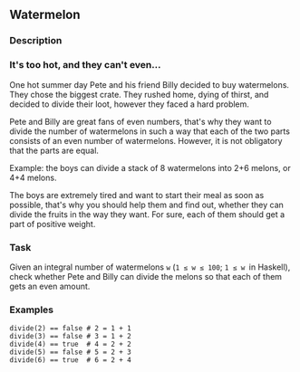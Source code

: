 ## Watermelon

### Description

### It's too hot, and they can't even…
One hot summer day Pete and his friend Billy decided to buy watermelons. They chose the biggest crate. They rushed home, dying of thirst, and decided to divide their loot, however they faced a hard problem.

Pete and Billy are great fans of even numbers, that's why they want to divide the number of watermelons in such a way that each of the two parts consists of an even number of watermelons. However, it is not obligatory that the parts are equal.

Example: the boys can divide a stack of 8 watermelons into 2+6 melons, or 4+4 melons.

The boys are extremely tired and want to start their meal as soon as possible, that's why you should help them and find out, whether they can divide the fruits in the way they want. For sure, each of them should get a part of positive weight.

### Task
Given an integral number of watermelons `w` (`1 ≤ w ≤ 100`; `1 ≤ w `in Haskell), check whether Pete and Billy can divide the melons so that each of them gets an even amount.

### Examples
```
divide(2) == false # 2 = 1 + 1
divide(3) == false # 3 = 1 + 2
divide(4) == true  # 4 = 2 + 2
divide(5) == false # 5 = 2 + 3
divide(6) == true  # 6 = 2 + 4
```